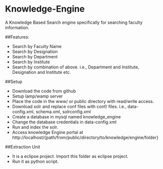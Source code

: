Knowledge-Engine
================

A Knowledge Based Search engine specifically for searching faculty information.

##Features:
* Search by Faculty Name
* Search by Designation
* Search by Department
* Search by Institute
* Search by combination of above. i.e., Department and Institute, Designation and Institute etc.

##Setup
* Download the code from github
* Setup lamp/wamp server
* Place the code in the www/ or public directory with read/write access.
* Download solr and replace conf files with conf/ files. i.e., data-config.xml, schema.xml, solrconfig.xml
* Create a database in mysql named knowledge_engine
* Change the database credentials in data-config.xml
* Run and index the solr.
* Access knowledge Engine portal at http://localhost/{path/from/public/directory/to/knowledge/engine/folder}

##Extraction Unit
* It is a eclipse project. Import this folder as eclipse project.
* Run it as python script.

